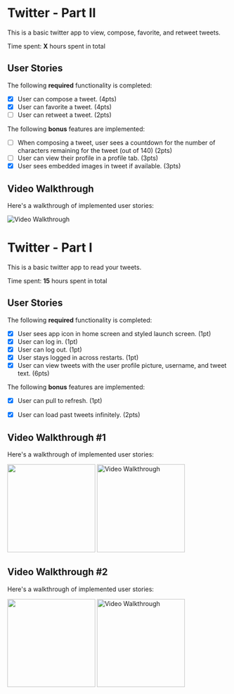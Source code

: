 
# Twitter - Part II

This is a basic twitter app to view, compose, favorite, and retweet tweets.

Time spent: **X** hours spent in total

## User Stories

The following **required** functionality is completed:

- [x] User can compose a tweet. (4pts)
- [x] User can favorite a tweet. (4pts)
- [ ] User can retweet a tweet. (2pts)

The following **bonus** features are implemented:

- [ ] When composing a tweet, user sees a countdown for the number of characters remaining for the tweet (out of 140) (2pts)
- [ ] User can view their profile in a profile tab. (3pts)
- [x] User sees embedded images in tweet if available. (3pts)

## Video Walkthrough

Here's a walkthrough of implemented user stories:

<img src='http://g.recordit.co/RCzxzHkXq3.gif' title='Video Walkthrough' width='' alt='Video Walkthrough' />

# Twitter - Part I

This is a basic twitter app to read your tweets.

Time spent: **15** hours spent in total

## User Stories

The following **required** functionality is completed:

- [x] User sees app icon in home screen and styled launch screen. (1pt)
- [x] User can log in. (1pt)
- [x] User can log out. (1pt)
- [x] User stays logged in across restarts. (1pt)
- [x] User can view tweets with the user profile picture, username, and tweet text. (6pts)

The following **bonus** features are implemented:

- [x] User can pull to refresh. (1pt)
- [x] User can load past tweets infinitely. (2pts)


## Video Walkthrough #1

Here's a walkthrough of implemented user stories:

<img src="http://g.recordit.co/L5QlaQsk5X.gif" width=200> <img src='http://g.recordit.co/qLSuIMnGOg.gif' title='Video Walkthrough' width='200' alt='Video Walkthrough' /> 

## Video Walkthrough #2

Here's a walkthrough of implemented user stories:

<img src="http://g.recordit.co/VDEiFAz3yj.gif" width=200> <img src='http://g.recordit.co/5903aXdAoI.gif' title='Video Walkthrough #2' width='200' alt='Video Walkthrough' /> 
